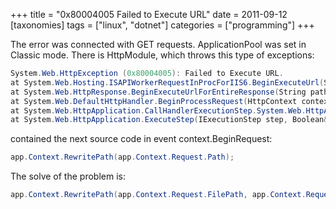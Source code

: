 +++
title = "0x80004005 Failed to Execute URL"
date = 2011-09-12
[taxonomies]
tags = ["linux", "dotnet"]
categories = ["programming"]
+++

The error was connected with GET requests. ApplicationPool was set in Classic mode.
There is HttpModule, which throws this type of exceptions:

```cs
System.Web.HttpException (0x80004005): Failed to Execute URL.
at System.Web.Hosting.ISAPIWorkerRequestInProcForIIS6.BeginExecuteUrl(String url, String method, String childHeaders, Boolean sendHeaders, Boolean addUserIndo, IntPtr token, String name, String authType, Byte[] entity, AsyncCallback cb, Object state)
at System.Web.HttpResponse.BeginExecuteUrlForEntireResponse(String pathOverride, NameValueCollection requestHeaders, AsyncCallback cb, Object state)
at System.Web.DefaultHttpHandler.BeginProcessRequest(HttpContext context, AsyncCallback callback, Object state)
at System.Web.HttpApplication.CallHandlerExecutionStep.System.Web.HttpApplication.IExecutionStep.Execute()
at System.Web.HttpApplication.ExecuteStep(IExecutionStep step, Boolean& completedSynchronously)
```

contained the next source code in event context.BeginRequest:

```cs
app.Context.RewritePath(app.Context.Request.Path);
```

The solve of the problem is:

```cs
app.Context.RewritePath(app.Context.Request.FilePath, app.Context.Request.PathInfo, string.Empty);
```